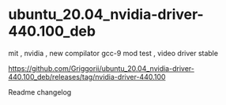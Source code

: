 # ubuntu_20.04_nvidia-driver-440.100_deb
mit , nvidia , new compilator gcc-9 mod test , video driver stable

https://github.com/Griggorii/ubuntu_20.04_nvidia-driver-440.100_deb/releases/tag/nvidia-driver-440.100

Readme changelog
